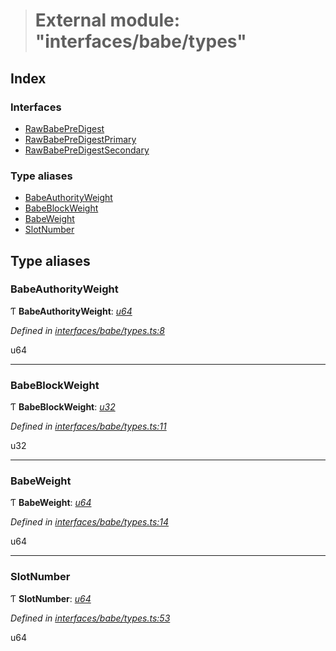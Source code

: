 > # External module: "interfaces/babe/types"

## Index

### Interfaces

* [RawBabePreDigest](../interfaces/_interfaces_babe_types_.rawbabepredigest.md)
* [RawBabePreDigestPrimary](../interfaces/_interfaces_babe_types_.rawbabepredigestprimary.md)
* [RawBabePreDigestSecondary](../interfaces/_interfaces_babe_types_.rawbabepredigestsecondary.md)

### Type aliases

* [BabeAuthorityWeight](_interfaces_babe_types_.md#babeauthorityweight)
* [BabeBlockWeight](_interfaces_babe_types_.md#babeblockweight)
* [BabeWeight](_interfaces_babe_types_.md#babeweight)
* [SlotNumber](_interfaces_babe_types_.md#slotnumber)

## Type aliases

###  BabeAuthorityWeight

Ƭ **BabeAuthorityWeight**: *[u64](../interfaces/_interfaceregistry_.interfaceregistry.md#u64)*

*Defined in [interfaces/babe/types.ts:8](https://github.com/polkadot-js/api/blob/9b1aa6a/packages/types/src/interfaces/babe/types.ts#L8)*

u64

___

###  BabeBlockWeight

Ƭ **BabeBlockWeight**: *[u32](../interfaces/_interfaceregistry_.interfaceregistry.md#u32)*

*Defined in [interfaces/babe/types.ts:11](https://github.com/polkadot-js/api/blob/9b1aa6a/packages/types/src/interfaces/babe/types.ts#L11)*

u32

___

###  BabeWeight

Ƭ **BabeWeight**: *[u64](../interfaces/_interfaceregistry_.interfaceregistry.md#u64)*

*Defined in [interfaces/babe/types.ts:14](https://github.com/polkadot-js/api/blob/9b1aa6a/packages/types/src/interfaces/babe/types.ts#L14)*

u64

___

###  SlotNumber

Ƭ **SlotNumber**: *[u64](../interfaces/_interfaceregistry_.interfaceregistry.md#u64)*

*Defined in [interfaces/babe/types.ts:53](https://github.com/polkadot-js/api/blob/9b1aa6a/packages/types/src/interfaces/babe/types.ts#L53)*

u64